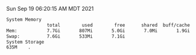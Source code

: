 Sun Sep 19 06:20:15 AM MDT 2021
```bash
System Memory
               total        used        free      shared  buff/cache   available
Mem:           7.7Gi       807Mi       5.0Gi       7.0Mi       1.9Gi       6.6Gi
Swap:          7.6Gi       533Mi       7.1Gi
System Storage
635M	.
```
```bash
